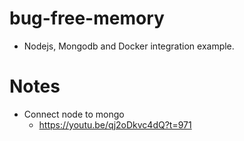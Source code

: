 # bug-free-memory
- Nodejs, Mongodb and Docker integration example.
# Notes
- Connect node to mongo
  - https://youtu.be/qj2oDkvc4dQ?t=971
